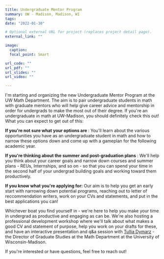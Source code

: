 ```yaml
---
title: Undergraduate Mentor Program
summary: UW - Madison, Madison, WI
tags:
date: "2022-01-30"

# Optional external URL for project (replaces project detail page).
external_link: ""

image:
  caption: 
  focal_point: Smart

url_code: ""
url_pdf: ""
url_slides: ""
url_video: ""

---
```


I'm starting and organizing the new Undergraduate Mentor Program at the UW Math Department. The aim is to pair undergraduate students in math with graduate mentors who will help give career advice and mentorship in order for undergrads to make the most out of their degree. If you're an undergraduate in math at UW-Madison, you should definitely check this out! What you can expect to get out of this:

<b> If you're not sure what your options are </b>: 
You'll learn about the various opportunities you have as an undergraduate student in math and how to narrow these options down and come up with a gameplan for the following academic year. 

<b> If you're thinking about the summer and post-graduation plans </b>: 
We'll help you think about your career goals and narrow down courses and summer plans - REUs, Internships, and so on - so that you can spend your time in the second half of your undergrad building goals and working toward them productively. 

<b>If you know what you're applying for:</b>
Our aim is to help you get an early start with narrowing down potential programs, reaching out to letter of reccommendation writers, work on your CVs and statements, and put in the best applications you can!

Whichever boat you find yourself in - we're here to help you make your time in undergrad as productive and engaging as can be. We're also hosting a professional development workshop where we'll talk about what makes a good CV and statement of purpose, help you work on your drafts for these, and have an interactive presentation and q&a session with [Tullia Dymarz](https://people.math.wisc.edu/~dymarz/) - the Director of Graduate Studies at the Math Department at the University of Wisconsin-Madison. 

If you're interested or have questions, feel free to reach out!



